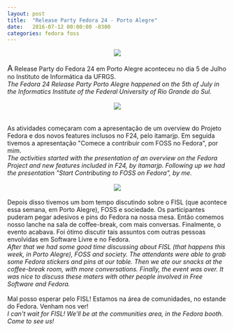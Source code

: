 ```yaml
---
layout: post
title:  "Release Party Fedora 24 - Porto Alegre"
date:   2016-07-12 00:00:00 -0300
categories: fedora foss
---
```

<div dir="ltr" style="text-align: left;" trbidi="on">
<div class="separator" style="clear: both; text-align: center;">
<img border="0" src="https://3.bp.blogspot.com/-RIEFBEHFIns/V5BynLnoh5I/AAAAAAABXiM/6tZ8YV-C15gHht7xDZCY4ls6J4Zdp_bWgCLcB/s1600/RP.JPG" /></div>
<br />
<span style="font-size: large;">A</span> Release Party do Fedora 24 em Porto Alegre aconteceu no dia 5 de Julho no Instituto de Informática da UFRGS.<br />
<i>The Fedora 24 Release Party Porto Alegre happened on the 5th of July in the Informatics Institute of the Federal University of Rio Grande do Sul.</i><br />
<br />
<div class="separator" style="clear: both; text-align: center;">
<img border="0" src="https://2.bp.blogspot.com/-kPK1pz5F_4c/V5Bz8fi9zgI/AAAAAAABXiY/yV0FcjdNMaok-7p0tNxs05WpQRJv30nqQCLcB/s1600/RP_1.JPG" /></div>
<div class="separator" style="clear: both; text-align: center;">
<br /></div>
<br />
As atividades começaram com a apresentação de um overview do Projeto Fedora e dos novos features inclusos no F24, pelo itamarjp. Em seguida tivemos a apresentação "Comece a contribuir com FOSS no Fedora", por mim.<br />
<i>The activities started with the presentation of an overview on the 
Fedora Project and new features included in F24, by itamarjp. Following 
up we had the presentation "Start Contributing to FOSS on Fedora", by 
me. </i><br />
<br />
<div class="separator" style="clear: both; text-align: center;">
<img border="0" src="https://1.bp.blogspot.com/-ap_VG8A9tJ0/V5B0GsFdEpI/AAAAAAABXig/psDyYRc3RN4gPeapHTOaOnzaoKXn4K5CgCLcB/s1600/RP_2.JPG" /></div>
<br />
Depois disso tivemos um bom tempo discutindo sobre o FISL (que acontece essa semana, em Porto Alegre), FOSS e sociedade. Os participantes puderam pegar adesivos e pins do Fedora na nossa mesa. Então comemos nosso lanche na sala de coffee-break, com mais conversas. Finalmente, o evento acabava. Foi ótimo discutir tais assuntos com outras pessoas envolvidas em Software Livre e no Fedora.<br />
<i>After that we had some good time discussing about FISL (that happens this week, in Porto Alegre), FOSS and society. The attendants were able to grab some Fedora stickers and pins at our table. Then we ate our snacks at the coffee-break room, with more conversations. Finally, the event was over. It was nice to discuss these maters with other people involved in Free Software and Fedora.</i><br />
<br />
Mal posso esperar pelo FISL! Estamos na área de comunidades, no estande do Fedora. Venham nos ver!<br />
<i>I can't wait for FISL! We'll be at the communities area, in the Fedora booth. Come to see us!</i>
</div>


